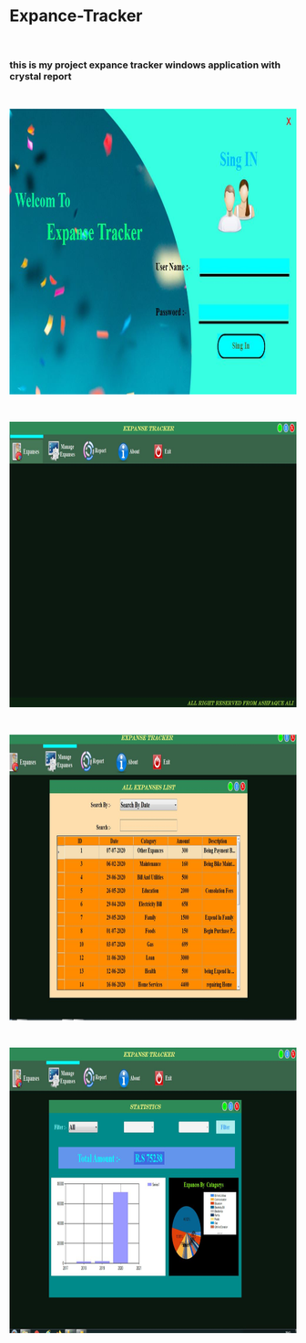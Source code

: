 # Expance-Tracker
</br>

### this is my project expance tracker windows application with crystal report 

</br>

<p align="center">

  <img src="https://github.com/aliashfak178/PICS/blob/main/PICS/Expance%20Tracker.JPG" alt="Coder JPG" width="900" height="500">
  
</p>

</br>

<p align="center">

  <img src="https://github.com/aliashfak178/PICS/blob/main/PICS/Expance%20Dash.JPG" alt="Coder JPG" width="900" height="500">
  
</p>

</br>

<p align="center">

  <img src="https://github.com/aliashfak178/PICS/blob/main/PICS/Expanse%20Tracker%20List.JPG" alt="Coder JPG" width="900" height="500">
  
</p>

</br>

<p align="center">

  <img src="https://github.com/aliashfak178/PICS/blob/main/PICS/Statisicks.JPG" alt="Coder JPG" width="900" height="500">
  
</p>
